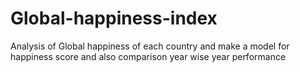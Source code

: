 # Global-happiness-index
Analysis of Global happiness of each country and make a model for happiness score and also comparison year wise year performance
